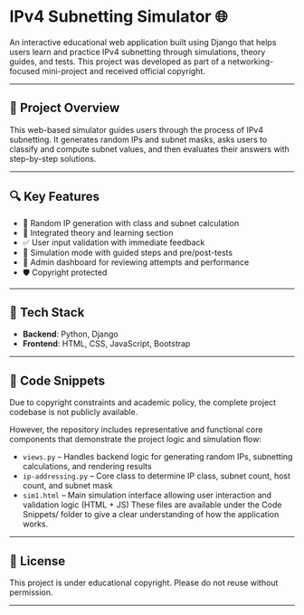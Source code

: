 # IPv4 Subnetting Simulator 🌐

An interactive educational web application built using Django that helps users learn and practice IPv4 subnetting through simulations, theory guides, and tests. This project was developed as part of a networking-focused mini-project and received official copyright.

---

## 📌 Project Overview

This web-based simulator guides users through the process of IPv4 subnetting. It generates random IPs and subnet masks, asks users to classify and compute subnet values, and then evaluates their answers with step-by-step solutions.

---

## 🔍 Key Features

- 🎯 Random IP generation with class and subnet calculation
- 📖 Integrated theory and learning section
- ✅ User input validation with immediate feedback
- 🧮 Simulation mode with guided steps and pre/post-tests
- 📝 Admin dashboard for reviewing attempts and performance
- 🛡️ Copyright protected

---

## 🧠 Tech Stack

- **Backend**: Python, Django  
- **Frontend**: HTML, CSS, JavaScript, Bootstrap

---

## 🧾 Code Snippets

Due to copyright constraints and academic policy, the complete project codebase is not publicly available.

However, the repository includes representative and functional core components that demonstrate the project logic and simulation flow:
- `views.py` – Handles backend logic for generating random IPs, subnetting calculations, and rendering results
- `ip-addressing.py` – Core class to determine IP class, subnet count, host count, and subnet mask
- `sim1.html` – Main simulation interface allowing user interaction and validation logic (HTML + JS)
These files are available under the Code Snippets/ folder to give a clear understanding of how the application works.

---

## 📄 License

This project is under educational copyright.
Please do not reuse without permission.

---
